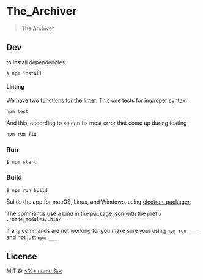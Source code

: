 # The_Archiver

> The Archiver


## Dev
to install dependencies:
```
$ npm install
```

#### Linting
We have two functions for the linter.
This one tests for improper syntax:
```
npm test
```
And this, according to xo can fix most error that come up during testing
```
npm run fix
```

### Run

```
$ npm start
```

### Build

```
$ npm run build
```


Builds the app for macOS, Linux, and Windows, using [electron-packager](https://github.com/electron-userland/electron-packager).

The commands use a bind in the package.json with the prefix `./node_modules/.bin/`

If any commands are not working for you make sure your using `npm run ___` and not just `npm ___`
## License

MIT © [<%= name %>](<%= website %>)
